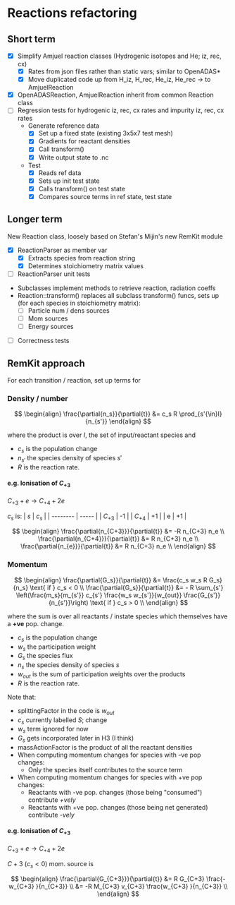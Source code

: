 # Reactions refactoring

## Short term

- [x] Simplify Amjuel reaction classes (Hydrogenic isotopes and He; iz, rec, cx)
  - [x] Rates from json files rather than static vars; similar to OpenADAS*
  - [x] Move duplicated code up from H_iz, H_rec, He_iz, He_rec $\to$ to AmjuelReaction
- [x] OpenADASReaction, AmjuelReaction inherit from common Reaction class
- [ ] Regression tests for hydrogenic iz, rec, cx rates and impurity iz, rec, cx rates
  - Generate reference data
  	- [x] Set up a fixed state (existing 3x5x7 test mesh)
  	- [x] Gradients for reactant densities
  	- [x] Call transform()
  	- [x] Write output state to .nc
  - Test
    - [x] Reads ref data
    - [x] Sets up init test state
    - [x] Calls transform() on test state
    - [x] Compares source terms in ref state, test state

## Longer term

New Reaction class, loosely based on Stefan's Mijin's new RemKit module
- [x] ReactionParser as member var
  - [x] Extracts species from reaction string
  - [x] Determines stoichiometry matrix values
- [ ] ReactionParser unit tests
- Subclasses implement methods to retrieve reaction, radiation coeffs
- Reaction::transform() replaces all subclass transform() funcs, sets up (for each species in stoichiometry matrix):
  - [ ] Particle num / dens sources
  - [ ] Mom sources
  - [ ] Energy sources
- [ ] Correctness tests

## RemKit approach

For each transition / reaction, set up terms for

### Density / number
$$
\begin{align}
\frac{\partial{n_s}}{\partial{t}} &= c_s R \prod_{s'{\in}I}{n_{s'}}
\end{align}
$$

where the product is over $I$, the set of input/reactant species and

 - $c_s$ is the population change
 - $n_{s'}$ the species density of species $s'$
 - $R$ is the reaction rate.

#### e.g. Ionisation of $C_{+3}$

$C_{+3} + e \to C_{+4} + 2e$

$c_s$ is:
|    $s$   | $c_s$ |
| -------- | ----- |
| $C_{+3}$ |  -1   |
| $C_{+4}$ |  +1   |
| e        |  +1   |

$$
\begin{align}
\frac{\partial{n_{C+3}}}{\partial{t}} &= -R n_{C+3} n_e \\
\frac{\partial{n_{C+4}}}{\partial{t}} &= R n_{C+3} n_e \\
\frac{\partial{n_{e}}}{\partial{t}} &= R n_{C+3} n_e \\
\end{align}
$$


### Momentum

$$
\begin{align}
\frac{\partial{G_s}}{\partial{t}} &= \frac{c_s w_s R G_s}{n_s} \text{ if } c_s < 0 \\
\frac{\partial{G_s}}{\partial{t}} &= - R \sum_{s'} \left(\frac{m_s}{m_{s'}} c_{s'} \frac{w_s w_{s'}}{w_{out}} \frac{G_{s'}}{n_{s'}}\right) \text{ if } c_s > 0 \\
\end{align}
$$

where the sum is over all reactants / instate species which themselves have a **+ve** pop. change.

 - $c_s$ is the population change
 - $w_s$ the participation weight
 - $G_s$ the species flux
 - $n_s$ the species density of species $s$
 - $w_{out}$ is the sum of participation weights over the products
 - $R$ is the reaction rate.

Note that:

- splittingFactor in the code is $w_{out}$
- $c_s$ currently labelled $S$; change
- $w_s$ term ignored for now
- $G_s$ gets incorporated later in H3 (I think)
- massActionFactor is the product of all the reactant densities
- When computing momentum changes for species with -ve pop changes:
  - Only the species itself contributes to the source term
- When computing momentum changes for species with +ve pop changes:
  - Reactants with -ve pop. changes (those being "consumed") contribute *+vely*
  - Reactants with +ve pop. changes (those being net generated) contribute *-vely*

#### e.g. Ionisation of $C_{+3}$

$C_{+3} + e \to C_{+4} + 2e$

${C+3}$ ($c_s < 0$) mom. source is
 
$$
\begin{align}
\frac{\partial{G_{C+3}}}{\partial{t}} &= R G_{C+3} \frac{- w_{C+3} }{n_{C+3}} \\
                                      &= -R M_{C+3} v_{C+3} \frac{w_{C+3} }{n_{C+3}} \\
\end{align}
$$
